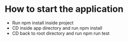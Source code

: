 # How to start the application

* Run npm install inside project
* CD inside app directory and run npm install
* CD back to root directory and run npm run test
